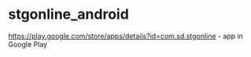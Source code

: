 # stgonline_android
https://play.google.com/store/apps/details?id=com.sd.stgonline - app in Google Play

